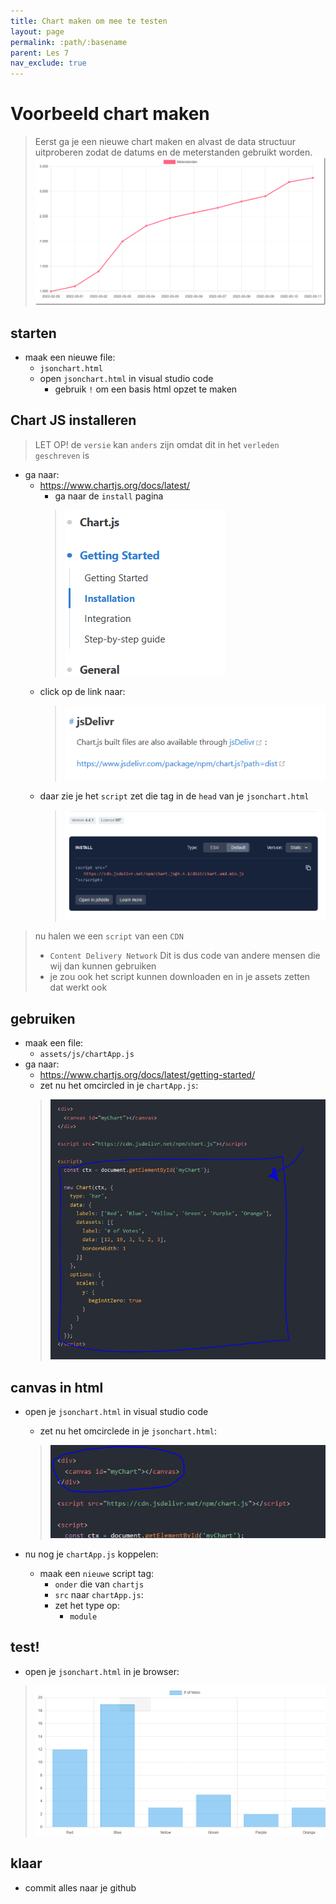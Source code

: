 ```yaml
---
title: Chart maken om mee te testen
layout: page 
permalink: :path/:basename 
parent: Les 7
nav_exclude: true
---
```


# Voorbeeld chart maken

> Eerst ga je een nieuwe chart maken en alvast de data structuur uitproberen zodat de datums en de meterstanden gebruikt worden.
> ![](img/meterstanden.png)


## starten

- maak een nieuwe file:
    - `jsonchart.html`
    - open `jsonchart.html` in visual studio code
        - gebruik `!` om een basis html opzet te maken

## Chart JS installeren

> LET OP! de `versie` kan `anders` zijn omdat dit in het `verleden geschreven` is

- ga naar:
    - https://www.chartjs.org/docs/latest/
        - ga naar de `install` pagina
        > ![](img/install.PNG)
    - click op de link naar:
        > ![](img/jsdelivr.PNG)
    - daar zie je het `script` zet die tag in de `head` van je `jsonchart.html`
        > ![](img/script.PNG)

> nu halen we een `script` van een `CDN`
> - `Content Delivery Network`
> Dit is dus code van andere mensen die wij dan kunnen gebruiken
> - je zou ook het script kunnen downloaden en in je assets zetten dat werkt ook

## gebruiken


- maak een file:
    - `assets/js/chartApp.js`
- ga naar:
    - https://www.chartjs.org/docs/latest/getting-started/
    - zet nu het omcircled in je `chartApp.js`:
     > ![](img/plakdit.PNG)

## canvas in html

- open je `jsonchart.html` in visual studio code
    - zet nu het omcirclede in je `jsonchart.html`:
     > ![](img/canvasplak.PNG)

- nu nog je `chartApp.js` koppelen:
    - maak een `nieuwe` script tag:
        - `onder` die van `chartjs`
        - `src` naar `chartApp.js`:
        - zet het type op:
            - `module`

## test!

- open je `jsonchart.html` in je browser:

> ![](img/jsonchart.PNG)



## klaar
- commit alles naar je github




